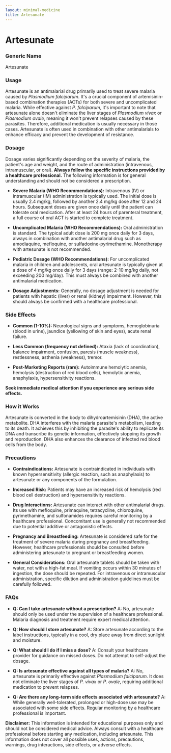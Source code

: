 ```yaml
---
layout: minimal-medicine
title: Artesunate
---
```


# Artesunate
### Generic Name
Artesunate

### Usage
Artesunate is an antimalarial drug primarily used to treat severe malaria caused by *Plasmodium falciparum*. It's a crucial component of artemisinin-based combination therapies (ACTs) for both severe and uncomplicated malaria.  While effective against *P. falciparum*, it's important to note that artesunate alone doesn't eliminate the liver stages of *Plasmodium vivax* or *Plasmodium ovale*, meaning it won't prevent relapses caused by these parasites. Therefore, additional medication is usually necessary in those cases.  Artesunate is often used in combination with other antimalarials to enhance efficacy and prevent the development of resistance.

### Dosage

Dosage varies significantly depending on the severity of malaria, the patient's age and weight, and the route of administration (intravenous, intramuscular, or oral).  **Always follow the specific instructions provided by a healthcare professional.**  The following information is for general understanding and should not be considered a prescription.

* **Severe Malaria (WHO Recommendations):**  Intravenous (IV) or intramuscular (IM) administration is typically used. The initial dose is usually 2.4 mg/kg, followed by another 2.4 mg/kg dose after 12 and 24 hours.  Subsequent doses are given once daily until the patient can tolerate oral medication. After at least 24 hours of parenteral treatment, a full course of oral ACT is started to complete treatment.

* **Uncomplicated Malaria (WHO Recommendations):** Oral administration is standard. The typical adult dose is 200 mg once daily for 3 days, always in combination with another antimalarial drug such as amodiaquine, mefloquine, or sulfadoxine-pyrimethamine.  Monotherapy with artesunate is not recommended.

* **Pediatric Dosage (WHO Recommendations):** For uncomplicated malaria in children and adolescents, oral artesunate is typically given at a dose of 4 mg/kg once daily for 3 days (range: 2-10 mg/kg daily, not exceeding 200 mg/day).  This must always be combined with another antimalarial medication.

* **Dosage Adjustments:**  Generally, no dosage adjustment is needed for patients with hepatic (liver) or renal (kidney) impairment. However, this should always be confirmed with a healthcare professional.

### Side Effects

* **Common (1-10%):** Neurological signs and symptoms, hemoglobinuria (blood in urine), jaundice (yellowing of skin and eyes), acute renal failure.

* **Less Common (frequency not defined):** Ataxia (lack of coordination), balance impairment, confusion, paresis (muscle weakness), restlessness, asthenia (weakness), tremor.

* **Post-Marketing Reports (rare):** Autoimmune hemolytic anemia, hemolysis (destruction of red blood cells), hemolytic anemia, anaphylaxis, hypersensitivity reactions.

**Seek immediate medical attention if you experience any serious side effects.**

### How it Works

Artesunate is converted in the body to dihydroartemisinin (DHA), the active metabolite. DHA interferes with the malaria parasite's metabolism, leading to its death.  It achieves this by inhibiting the parasite's ability to replicate its DNA and transcribe its genetic information, effectively stopping its growth and reproduction.  DHA also enhances the clearance of infected red blood cells from the body.

### Precautions

* **Contraindications:** Artesunate is contraindicated in individuals with known hypersensitivity (allergic reaction, such as anaphylaxis) to artesunate or any components of the formulation.

* **Increased Risk:**  Patients may have an increased risk of hemolysis (red blood cell destruction) and hypersensitivity reactions.

* **Drug Interactions:**  Artesunate can interact with other antimalarial drugs.  Its use with mefloquine, primaquine, tetracycline, chloroquine, pyrimethamine, and sulfonamides requires careful monitoring by a healthcare professional.  Concomitant use is generally not recommended due to potential additive or antagonistic effects.

* **Pregnancy and Breastfeeding:** Artesunate is considered safe for the treatment of severe malaria during pregnancy and breastfeeding. However, healthcare professionals should be consulted before administering artesunate to pregnant or breastfeeding women.

* **General Considerations:**  Oral artesunate tablets should be taken with water, not with a high-fat meal.  If vomiting occurs within 30 minutes of ingestion, the dose should be repeated. For intravenous or intramuscular administration, specific dilution and administration guidelines must be carefully followed.


### FAQs

* **Q: Can I take artesunate without a prescription?** A: No, artesunate should only be used under the supervision of a healthcare professional.  Malaria diagnosis and treatment require expert medical attention.

* **Q: How should I store artesunate?** A: Store artesunate according to the label instructions, typically in a cool, dry place away from direct sunlight and moisture.

* **Q: What should I do if I miss a dose?** A: Consult your healthcare provider for guidance on missed doses. Do not attempt to self-adjust the dosage.

* **Q: Is artesunate effective against all types of malaria?** A: No, artesunate is primarily effective against *Plasmodium falciparum*. It does not eliminate the liver stages of *P. vivax* or *P. ovale*, requiring additional medication to prevent relapses.

* **Q: Are there any long-term side effects associated with artesunate?** A: While generally well-tolerated, prolonged or high-dose use may be associated with some side effects.  Regular monitoring by a healthcare professional is important.


**Disclaimer:** This information is intended for educational purposes only and should not be considered medical advice.  Always consult with a healthcare professional before starting any medication, including artesunate.  This information does not cover all possible uses, actions, precautions, warnings, drug interactions, side effects, or adverse effects.
